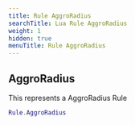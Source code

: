 ```yaml
---
title: Rule AggroRadius
searchTitle: Lua Rule AggroRadius
weight: 1
hidden: true
menuTitle: Rule AggroRadius
---
```

## AggroRadius

This represents a AggroRadius Rule
```lua
Rule.AggroRadius
```